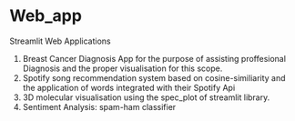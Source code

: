 # Web_app
Streamlit Web Applications
1. Breast Cancer Diagnosis App for the purpose of assisting proffesional Diagnosis  and the proper visualisation for this scope.
2. Spotify song recommendation system based on cosine-similiarity and the application of words integrated with their Spotify Api
3. 3D molecular visualisation using the spec_plot of streamlit library.
4. Sentiment Analysis: spam-ham classifier
   
   
